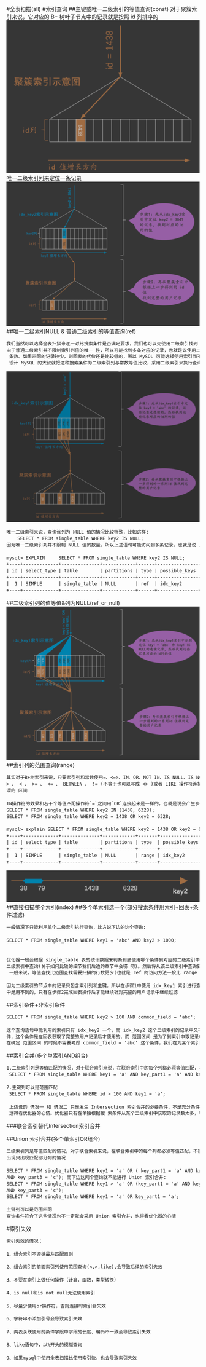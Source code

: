 #全表扫描(all)
#索引查询
##主键或唯一二级索引的等值查询(const)
对于聚簇索引来说，它对应的 B+ 树叶子节点中的记录就是按照 id 列排序的
![](.z_8_mysql_索引_聚集索引_二级索引_覆盖索引_全表扫描_回表_images/74e60bce.png)
唯一二级索引列来定位一条记录
![](.z_8_mysql_索引_聚集索引_二级索引_覆盖索引_全表扫描_回表_images/76e3fb77.png)
##唯一二级索引NULL & 普通二级索引的等值查询(ref)
```asp
我们当然可以选择全表扫描来逐一对比搜索条件是否满足要求，我们也可以先使用二级索引找到 对应记录的 id 值，然后再回表到聚簇索引中查找完整的用户记录。
由于普通二级索引并不限制索引列值的唯一 性，所以可能找到多条对应的记录，也就是说使用二级索引来执行查询的代价取决于等值匹配到的二级索引记录
 条数。如果匹配的记录较少，则回表的代价还是比较低的，所以 MySQL 可能选择使用索引而不是全表扫描的方式 来执行查询。
 设计 MySQL 的大叔就把这种搜索条件为二级索引列与常数等值比较，采用二级索引来执行查询的访 问方法称为: ref 
```
![](.z_3_mysql_查询优化_00_聚集索引_二级索引_覆盖索引_全表扫描_回表_images/ae057519.png)
```asp
唯一二级索引来说，查询该列为 NULL 值的情况比较特殊，比如这样:
    SELECT * FROM single_table WHERE key2 IS NULL;
因为唯一二级索引列并不限制 NULL 值的数量，所以上述语句可能访问到多条记录，也就是说 上边这个语句不可 以使用 const 访问方法来执行

mysql> EXPLAIN     SELECT * FROM single_table WHERE key2 IS NULL;
+----+-------------+--------------+------------+------+---------------+----------+---------+-------+------+----------+-----------------------+
| id | select_type | table        | partitions | type | possible_keys | key      | key_len | ref   | rows | filtered | Extra                 |
+----+-------------+--------------+------------+------+---------------+----------+---------+-------+------+----------+-----------------------+
|  1 | SIMPLE      | single_table | NULL       | ref  | idx_key2      | idx_key2 | 5       | const |    1 |   100.00 | Using index condition |
+----+-------------+--------------+------------+------+---------------+----------+---------+-------+------+----------+-----------------------+
```
##二级索引列的值等值&列为NULL(ref_or_null)
![](.z_3_mysql_查询优化_00_聚集索引_二级索引_覆盖索引_全表扫描_回表_images/80c0034d.png)
##索引列的范围查询(range)
```asp
其实对于B+树索引来说，只要索引列和常数使用=、<=>、IN、OR、NOT IN、IS NULL、IS NOT NULL、
> 、 < 、 >= 、 <= 、 BETWEEN 、 != (不等于也可以写成 <> )或者 LIKE 操作符连接起来，就可以产生一个所
谓的 区间

IN操作符的效果和若干个等值匹配操作符`=`之间用`OR`连接起来是一样的，也就是说会产生多个单点 区间，比如下边这两个语句的效果是一样的:
SELECT * FROM single_table WHERE key2 IN (1438, 6328);
SELECT * FROM single_table WHERE key2 = 1438 OR key2 = 6328;

mysql> explain SELECT * FROM single_table WHERE key2 = 1438 OR key2 = 6328;
+----+-------------+--------------+------------+-------+---------------+----------+---------+------+------+----------+-----------------------+
| id | select_type | table        | partitions | type  | possible_keys | key      | key_len | ref  | rows | filtered | Extra                 |
+----+-------------+--------------+------------+-------+---------------+----------+---------+------+------+----------+-----------------------+
|  1 | SIMPLE      | single_table | NULL       | range | idx_key2      | idx_key2 | 5       | NULL |    2 |   100.00 | Using index condition |
+----+-------------+--------------+------------+-------+---------------+----------+---------+------+------+----------+-----------------------+
```
![](.z_3_mysql_查询优化_00_聚集索引_二级索引_覆盖索引_全表扫描_回表_images/15910e2c.png)
##直接扫描整个索引(index)
##多个单索引选一个(部分搜索条件用索引+回表+条件过滤)
```asp
一般情况下只能利用单个二级索引执行查询，比方说下边的这个查询:

SELECT * FROM single_table WHERE key1 = 'abc' AND key2 > 1000;


优化器一般会根据 single_table 表的统计数据来判断到底使用哪个条件到对应的二级索引中查询扫描的行数会 更少，选择那个扫描行数较少的条件到对应的
二级索引中查询(关于如何比较的细节我们后边的章节中会唠 叨)。然后将从该二级索引中查询到的结果经过回表得到完整的用户记录后再根据其余的 WHERE 条件过滤记录。
 一般来说，等值查找比范围查找需要扫描的行数更少(也就是 ref 的访问方法一般比 range 好，但这也不总是一 定的，也可能采用 ref 访问方法的那个索引列的值为特定值的行数特别多)
 
因为二级索引的节点中的记录只包含索引列和主键，所以在步骤1中使用 idx_key1 索引进行查询时只会用到与 key1 列有关的搜索条件，其余条件，比如 key2 > 1000 这个条件在步骤1
中是用不到的，只有在步骤2完成回表操作后才能继续针对完整的用户记录中继续过滤
```
##索引条件+非索引条件
```asp
SELECT * FROM single_table WHERE key2 > 100 AND common_field = 'abc';

这个查询语句中能利用的索引只有 idx_key2 一个，而 idx_key2 这个二级索引的记录中又不包含 common_field 这个字段，所以在使用二级索引 idx_key2 定位记录的阶段用不到 common_field = 'abc' 这个条
件，这个条件是在回表获取了完整的用户记录后才使用的，而 范围区间 是为了到索引中取记录中提出的概念
在确定 范围区间 的时候不需要考虑 common_field = 'abc' 这个条件，我们在为某个索引确定范围区间的时 候只需要把用不到相关索引的搜索条件替换为 TRUE 就好了
```

##索引合并(多个单索引AND组合)
```asp
1.二级索引列是等值匹配的情况，对于联合索引来说，在联合索引中的每个列都必须等值匹配，不能出现只出现匹配部分列的情况
 SELECT * FROM single_table WHERE key1 = 'a' AND key_part1 = 'a' AND key_part2 = 'b' AND key_part3 = 'c';
 
2.主键列可以是范围匹配
 SELECT * FROM single_table WHERE id > 100 AND key1 = 'a';
 
 上边说的 情况一 和 情况二 只是发生 Intersection 索引合并的必要条件，不是充分条件。也就是说即使 情况一、情况二成立，也不一定发生 Intersection 索引合并，
 这得看优化器的心情。优化器只有在单独根据搜 索条件从某个二级索引中获取的记录数太多，导致回表开销太大，而通过 Intersection 索引合并后需要回表的 记录数大大减少时才会使用 Intersection 索引合并
```
###联合索引替代Intersection索引合并

##Union 索引合并(多个单索引OR组合)
```asp
二级索引列是等值匹配的情况，对于联合索引来说，在联合索引中的每个列都必须等值匹配，不能
出现只出现匹配部分列的情况

SELECT * FROM single_table WHERE key1 = 'a' OR ( key_part1 = 'a' AND key_part2 = 'b'
AND key_part3 = 'c'); 而下边这两个查询就不能进行 Union 索引合并:
SELECT * FROM single_table WHERE key1 > 'a' OR (key_part1 = 'a' AND key_part2 = 'b'
AND key_part3 = 'c');
SELECT * FROM single_table WHERE key1 = 'a' OR key_part1 = 'a';

主键列可以是范围匹配
查询条件符合了这些情况也不一定就会采用 Union 索引合并，也得看优化器的心情
```
#索引失效
[](https://blog.csdn.net/why15732625998/article/details/80409164)
```asp
索引失效的情况：

1、组合索引不遵循最左匹配原则

2、组合索引的前面索引列使用范围查询(<,>,like),会导致后续的索引失效

3、不要在索引上做任何操作（计算，函数，类型转换）

4、is null和is not null无法使用索引

5、尽量少使用or操作符，否则连接时索引会失效

6、字符串不添加引号会导致索引失效

7、两表关联使用的条件字段中字段的长度、编码不一致会导致索引失效

8、like语句中，以%开头的模糊查询

9、如果mysql中使用全表扫描比使用索引快，也会导致索引失效
```
